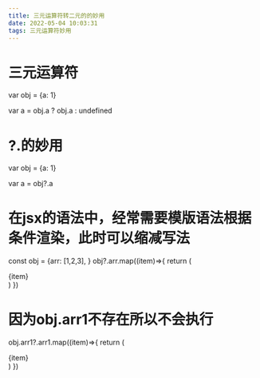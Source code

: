 ```yaml
---
title: 三元运算符转二元的的妙用
date: 2022-05-04 10:03:31
tags: 三元运算符妙用
---
```


# 三元运算符
var obj = {a: 1}

var a = obj.a ? obj.a : undefined

# ?.的妙用
var obj = {a: 1}

var a = obj?.a 

# 在jsx的语法中，经常需要模版语法根据条件渲染，此时可以缩减写法
const obj = {arr: [1,2,3], }
obj?.arr.map((item)=>{
  return (
    <div>{item}</div>
  )
})
# 因为obj.arr1不存在所以不会执行
obj.arr1?.arr1.map((item)=>{
  return (
    <div>{item}</div>
  )
})
